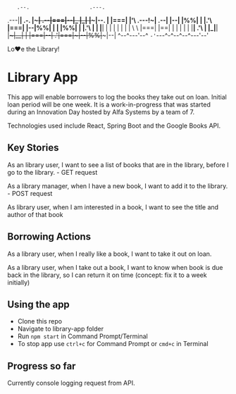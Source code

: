        .--.                   .---.
   .---|__|           .-.     |~~~|
.--|===|--|_          |_|     |~~~|--.
|  |===|  |'\     .---!~|  .--|   |--|
|%%|   |  |.'\    |===| |--|%%|   |  |
|%%|   |  |\.'\   |   | |__|  |   |  |
|  |   |  | \  \  |===| |==|  |   |  |
|  |   |__|  \.'\ |   |_|__|  |~~~|__|
|  |===|--|   \.'\|===|~|--|%%|~~~|--|
^--^---'--^    `-'`---^-^--^--^---'--' 

Lo❤e the Library!

# Library App
This app will enable borrowers to log the books they take out on loan. Initial loan period will be one week.
It is a work-in-progress that was started during an Innovation Day hosted by Alfa Systems by a team of 7.

Technologies used include React, Spring Boot and the Google Books API.

## Key Stories

As an library user, I want to see a list of books that are in the library, before I go to the library. - GET request

As a library manager, when I have a new book, I want to add it to the library.  - POST request

As library user, when I am interested in a book, I want to see the title and author of that book


## Borrowing Actions

As a library user, when I really like a book, I want to take it out on loan.

As a library user, when I take out a book, I want to know when book is due back in the library, so I can return it on time (concept: fix it to a week initially)

## Using the app

* Clone this repo
* Navigate to library-app folder
* Run ```npm start``` in Command Prompt/Terminal
* To stop app use ```ctrl+c``` for Command Prompt or ```cmd+c``` in Terminal

## Progress so far

Currently console logging request from API.